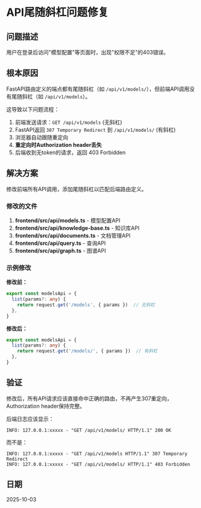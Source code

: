 # API尾随斜杠问题修复

## 问题描述

用户在登录后访问"模型配置"等页面时，出现"权限不足"的403错误。

## 根本原因

FastAPI路由定义的端点都有尾随斜杠（如 `/api/v1/models/`），但前端API调用没有尾随斜杠（如 `/api/v1/models`）。

这导致以下问题流程：
1. 前端发送请求：`GET /api/v1/models` (无斜杠)
2. FastAPI返回 `307 Temporary Redirect` 到 `/api/v1/models/` (有斜杠)
3. 浏览器自动跟随重定向
4. **重定向时Authorization header丢失**
5. 后端收到无token的请求，返回 403 Forbidden

## 解决方案

修改前端所有API调用，添加尾随斜杠以匹配后端路由定义。

### 修改的文件

1. **frontend/src/api/models.ts** - 模型配置API
2. **frontend/src/api/knowledge-base.ts** - 知识库API
3. **frontend/src/api/documents.ts** - 文档管理API
4. **frontend/src/api/query.ts** - 查询API
5. **frontend/src/api/graph.ts** - 图谱API

### 示例修改

**修改前：**
```typescript
export const modelsApi = {
  list(params?: any) {
    return request.get('/models', { params })  // 无斜杠
  },
}
```

**修改后：**
```typescript
export const modelsApi = {
  list(params?: any) {
    return request.get('/models/', { params })  // 有斜杠
  },
}
```

## 验证

修改后，所有API请求应该直接命中正确的路由，不再产生307重定向，Authorization header保持完整。

后端日志应该显示：
```
INFO: 127.0.0.1:xxxxx - "GET /api/v1/models/ HTTP/1.1" 200 OK
```

而不是：
```
INFO: 127.0.0.1:xxxxx - "GET /api/v1/models HTTP/1.1" 307 Temporary Redirect
INFO: 127.0.0.1:xxxxx - "GET /api/v1/models/ HTTP/1.1" 403 Forbidden
```

## 日期

2025-10-03
